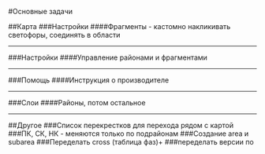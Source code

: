 #Основные задачи

##Карта
###Настройки
####Фрагменты - кастомно накликивать светофоры, соединять в области
___
###Настройки
####Управление районами и фрагментами
___
###Помощь
####Инструкция о производителе
___
###Слои
####Районы, потом остальное
___
##Другое
###Список перекрестков для перехода рядом с картой
###ПК, СК, НК - меняются только по подрайонам
###Создание area и subarea
###Переделать cross (таблица фаз)+
###переделать версии по